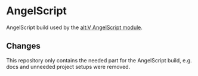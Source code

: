 # AngelScript

AngelScript build used by the [alt:V AngelScript module](https://github.com/LeonMrBonnie/altv-angelscript-module).

## Changes

This repository only contains the needed part for the AngelScript build, e.g. docs and unneeded project setups were removed.
